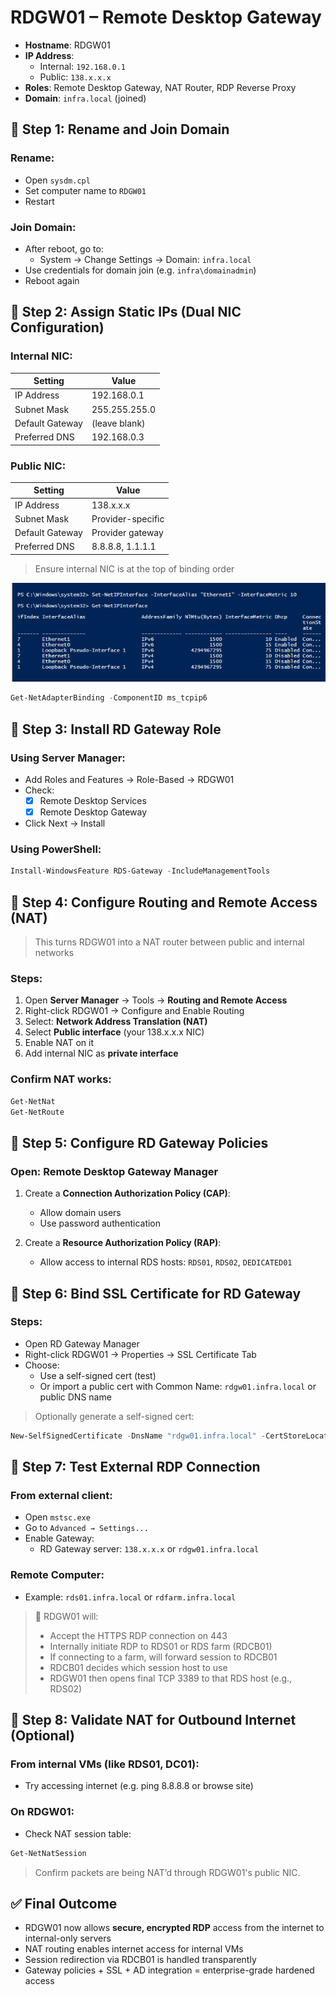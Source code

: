 # RDGW01 – Remote Desktop Gateway 

- **Hostname**: RDGW01  
- **IP Address**:  
  - Internal: `192.168.0.1`  
  - Public: `138.x.x.x`  
- **Roles**: Remote Desktop Gateway, NAT Router, RDP Reverse Proxy  
- **Domain**: `infra.local` (joined)

## 🔹 Step 1: Rename and Join Domain

### Rename:
- Open `sysdm.cpl`
- Set computer name to `RDGW01`
- Restart

### Join Domain:
- After reboot, go to:
  - System → Change Settings → Domain: `infra.local`
- Use credentials for domain join (e.g. `infra\domainadmin`)
- Reboot again

## 🔹 Step 2: Assign Static IPs (Dual NIC Configuration)

### Internal NIC:

| Setting         | Value         |
|----------------|---------------|
| IP Address      | 192.168.0.1   |
| Subnet Mask     | 255.255.255.0 |
| Default Gateway | (leave blank) |
| Preferred DNS   | 192.168.0.3   |

### Public NIC:

| Setting         | Value              |
|----------------|--------------------|
| IP Address      | 138.x.x.x          |
| Subnet Mask     | Provider-specific  |
| Default Gateway | Provider gateway   |
| Preferred DNS   | 8.8.8.8, 1.1.1.1   |

> Ensure internal NIC is at the top of binding order

![alt text](image.png)

```powershell
Get-NetAdapterBinding -ComponentID ms_tcpip6
```

## 🔹 Step 3: Install RD Gateway Role

### Using Server Manager:
- Add Roles and Features → Role-Based → RDGW01
- Check:
  - [x] Remote Desktop Services
  - [x] Remote Desktop Gateway
- Click Next → Install

### Using PowerShell:
```powershell
Install-WindowsFeature RDS-Gateway -IncludeManagementTools
```

## 🔹 Step 4: Configure Routing and Remote Access (NAT)

> This turns RDGW01 into a NAT router between public and internal networks

### Steps:
1. Open **Server Manager** → Tools → **Routing and Remote Access**
2. Right-click RDGW01 → Configure and Enable Routing
3. Select: **Network Address Translation (NAT)**
4. Select **Public interface** (your 138.x.x.x NIC)
5. Enable NAT on it
6. Add internal NIC as **private interface**

### Confirm NAT works:
```powershell
Get-NetNat
Get-NetRoute
```

## 🔹 Step 5: Configure RD Gateway Policies

### Open: **Remote Desktop Gateway Manager**
1. Create a **Connection Authorization Policy (CAP)**:
   - Allow domain users
   - Use password authentication

2. Create a **Resource Authorization Policy (RAP)**:
   - Allow access to internal RDS hosts: `RDS01`, `RDS02`, `DEDICATED01`


## 🔹 Step 6: Bind SSL Certificate for RD Gateway

### Steps:
- Open RD Gateway Manager
- Right-click RDGW01 → Properties → SSL Certificate Tab
- Choose:
  - Use a self-signed cert (test)
  - Or import a public cert with Common Name: `rdgw01.infra.local` or public DNS name

> Optionally generate a self-signed cert:
```powershell
New-SelfSignedCertificate -DnsName "rdgw01.infra.local" -CertStoreLocation "cert:\LocalMachine\My"
```

## 🔹 Step 7: Test External RDP Connection

### From external client:
- Open `mstsc.exe`
- Go to `Advanced → Settings...`
- Enable Gateway:
  - RD Gateway server: `138.x.x.x` or `rdgw01.infra.local`

### Remote Computer:
- Example: `rds01.infra.local` or `rdfarm.infra.local`

> 🔐 RDGW01 will:
> - Accept the HTTPS RDP connection on 443
> - Internally initiate RDP to RDS01 or RDS farm (RDCB01)
> - If connecting to a farm, will forward session to RDCB01
> - RDCB01 decides which session host to use
> - RDGW01 then opens final TCP 3389 to that RDS host (e.g., RDS02)

## 🔹 Step 8: Validate NAT for Outbound Internet (Optional)

### From internal VMs (like RDS01, DC01):
- Try accessing internet (e.g. ping 8.8.8.8 or browse site)

### On RDGW01:
- Check NAT session table:
```powershell
Get-NetNatSession
```

> Confirm packets are being NAT’d through RDGW01's public NIC.

## ✅ Final Outcome

- RDGW01 now allows **secure, encrypted RDP** access from the internet to internal-only servers
- NAT routing enables internet access for internal VMs
- Session redirection via RDCB01 is handled transparently
- Gateway policies + SSL + AD integration = enterprise-grade hardened access
